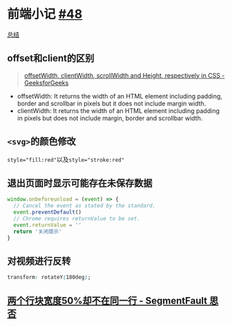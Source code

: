 # 前端小记 [#48](https://github.com/vhxubo/blog/issues/48)

[总结](https://github.com/vhxubo/blog/issues?q=label:总结)

## offset和client的区别
> [offsetWidth, clientWidth, scrollWidth and Height, respectively in CSS - GeeksforGeeks](https://www.geeksforgeeks.org/offsetwidth-clientwidth-scrollwidth-and-height-respectively-in-css/)

- offsetWidth: It returns the width of an HTML element including padding, border and scrollbar in pixels but it does not include margin width. 
- clientWidth: It returns the width of an HTML element including padding in pixels but does not include margin, border and scrollbar width.


## `<svg>`的颜色修改

`style="fill:red"`以及`style="stroke:red"`

## 退出页面时显示可能存在未保存数据

```js
window.onbeforeunload = (event) => {
  // Cancel the event as stated by the standard.
  event.preventDefault()
  // Chrome requires returnValue to be set.
  event.returnValue = ''
  return '关闭提示'      
}
```

## 对视频进行反转

```css
transform: rotateY(180deg);
```

## [两个行块宽度50%却不在同一行 - SegmentFault 思否](https://segmentfault.com/q/1010000008603072)
